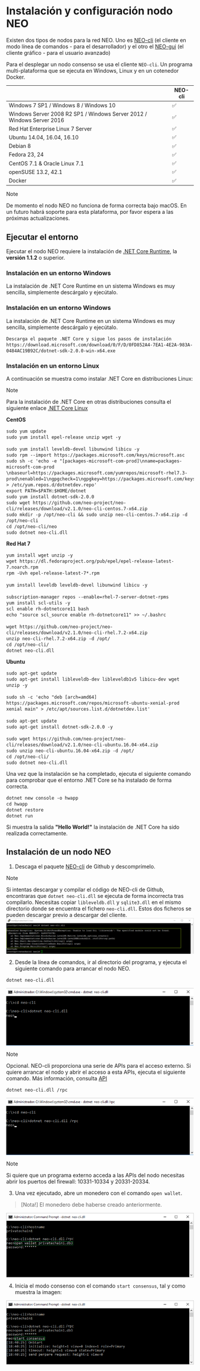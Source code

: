 # Instalación y configuración nodo NEO

Existen dos tipos de nodos para la red NEO. Uno es [NEO-cli](https://github.com/neo-project/neo-cli/releases) (el cliente en modo línea de comandos - para el desarrollador) y el otro el [NEO-gui](https://www.neo.org/download) (el cliente gráfico - para el usuario avanzado)

Para el desplegar un nodo consenso se usa el cliente `NEO-cli`. Un programa multi-plataforma que se ejecuta en Windows, Linux y en un cotenedor Docker.

|                                   | NEO-cli |
| --------------------------------- | ----------------- |
| Windows 7 SP1 / Windows 8 / Windows 10| ✅              |
| Windows Server 2008 R2 SP1 / Windows Server 2012 / Windows Server 2016       | ✅                 |
| Red Hat Enterprise Linux 7 Server | ✅                 |
| Ubuntu 14.04, 16.04, 16.10        | ✅                 |
| Debian 8                          | ✅                 |
| Fedora 23, 24                     | ✅                 |
| CentOS 7.1 & Oracle Linux 7.1     | ✅                 |
| openSUSE 13.2, 42.1               | ✅                 |
| Docker                            | ✅                 |

> [!NOTE]
> De momento el nodo NEO no funciona de forma correcta bajo macOS. En un futuro habrá soporte para esta plataforma, por favor espera a las próximas actualizaciones.


## Ejecutar el entorno

Ejecutar el nodo NEO requiere la instalación de [.NET Core Runtime](https://www.microsoft.com/net/download/core#/runtime), la **versión 1.1.2** o superior.

### Instalación en un entorno Windows

La instalación de .NET Core Runtime en un sistema Windows es muy sencilla, simplemente descárgalo y ejecútalo.

### Instalación en un entorno Windows

La instalación de .NET Core Runtime en un sistema Windows es muy sencilla, simplemente descárgalo y ejecútalo.


```
Descarga el paquete .NET Core y sigue los pasos de instalación
https://download.microsoft.com/download/0/F/D/0FD852A4-7EA1-4E2A-983A-0484AC19B92C/dotnet-sdk-2.0.0-win-x64.exe

```

### Instalación en un entorno Linux

A continuación se muestra como instalar .NET Core en distribuciones Linux:

> [!NOTE]
> Para la instalación de .NET Core en otras distribuciones consulta el siguiente enlace [.NET Core Linux](https://www.microsoft.com/net/core#linuxredhat) 

**CentOS**

```
sudo yum update
sudo yum install epel-release unzip wget -y

sudo yum install leveldb-devel libunwind libicu -y 
sudo rpm --import https://packages.microsoft.com/keys/microsoft.asc
sudo sh -c 'echo -e "[packages-microsoft-com-prod]\nname=packages-microsoft-com-prod \nbaseurl=https://packages.microsoft.com/yumrepos/microsoft-rhel7.3-prod\nenabled=1\ngpgcheck=1\ngpgkey=https://packages.microsoft.com/keys/microsoft.asc" > /etc/yum.repos.d/dotnetdev.repo'
export PATH=$PATH:$HOME/dotnet
sudo yum install dotnet-sdk-2.0.0
sudo wget https://github.com/neo-project/neo-cli/releases/download/v2.1.0/neo-cli-centos.7-x64.zip
sudo mkdir -p /opt/neo-cli && sudo unzip neo-cli-centos.7-x64.zip -d /opt/neo-cli
cd /opt/neo-cli/neo
sudo dotnet neo-cli.dll
```


**Red Hat 7**

```
yum install wget unzip -y
wget https://dl.fedoraproject.org/pub/epel/epel-release-latest-7.noarch.rpm
rpm -Uvh epel-release-latest-7*.rpm

yum install leveldb leveldb-devel libunwind libicu -y

subscription-manager repos --enable=rhel-7-server-dotnet-rpms
yum install scl-utils -y
scl enable rh-dotnetcore11 bash
echo "source scl_source enable rh-dotnetcore11" >> ~/.bashrc

wget https://github.com/neo-project/neo-cli/releases/download/v2.1.0/neo-cli-rhel.7.2-x64.zip
unzip neo-cli-rhel.7.2-x64.zip -d /opt/
cd /opt/neo-cli/
dotnet neo-cli.dll

```

**Ubuntu**

```
sudo apt-get update
sudo apt-get install libleveldb-dev libleveldb1v5 libicu-dev wget unzip -y

sudo sh -c 'echo "deb [arch=amd64] https://packages.microsoft.com/repos/microsoft-ubuntu-xenial-prod xenial main" > /etc/apt/sources.list.d/dotnetdev.list' 

sudo apt-get update
sudo apt-get install dotnet-sdk-2.0.0 -y

sudo wget https://github.com/neo-project/neo-cli/releases/download/v2.1.0/neo-cli-ubuntu.16.04-x64.zip
sudo unzip neo-cli-ubuntu.16.04-x64.zip -d /opt/
cd /opt/neo-cli/
sudo dotnet neo-cli.dll
```


Una vez que la instalación se ha completado, ejecuta el siguiente comando para comprobar que el entorno .NET Core se ha instalado de forma correcta.

```
dotnet new console -o hwapp
cd hwapp
dotnet restore
dotnet run
```

Si muestra la salida **"Hello World!"** la instalación de .NET Core ha sido realizada correctamente.

## Instalación de un nodo NEO

1. Descaga el paquete [NEO-cli](https://github.com/neo-project/neo-cli/releases) de Github y descomprímelo.

> [!NOTE]
> Si intentas descargar y compilar el código de NEO-cli de Github, encontraras que `dotnet neo-cli.dll` se ejecuta de forma incorrecta tras compilarlo. Necesitas copiar `libleveldb.dll` y `sqlite3.dll` en el mismo directorio donde se encuentra el fichero `neo-cli.dll`. Estos dos ficheros se pueden descargar previo a descargar del cliente.
><img style="vertical-align: middle" src="assets/setup/setup_1.png">


2. Desde la línea de comandos, ir al directorio del programa, y ejecuta el siguiente comando para arrancar el nodo NEO. 

```
dotnet neo-cli.dll
```

<img style="vertical-align: middle" src="assets/setup/setup_2.png">

> [!NOTE]
> Opcional. NEO-cli proporciona una serie de APIs para el acceso externo. Si quiere arrancar el nodo y abrir el acceso a 
>esta APIs, ejecuta el siguiente comando. Más información, consulta [API](api.md)

```
dotnet neo-cli.dll /rpc
```

<img style="vertical-align: middle" src="assets/setup/setup_3.png">

> [!NOTE]
> Si quiere que un programa externo acceda a las APIs del nodo necesitas abrir los puertos del firewall: 10331-10334 y 20331-20334.

3. Una vez ejecutado, abre un monedero con el comando `open wallet`.
> [Nota!] El monedero debe haberse creado anteriormente. 

<img style="vertical-align: middle" src="assets/setup/setup_4.png">

4. Inicia el modo consenso con el comando `start consensus`, tal y como muestra la imagen:

<img style="vertical-align: middle" src="assets/setup/setup_5.png">



